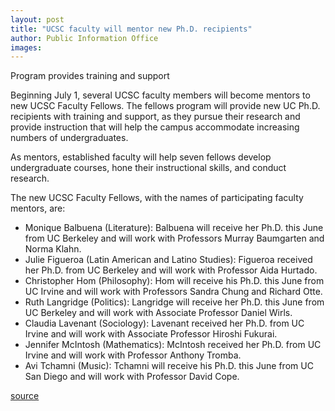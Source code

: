 ```yaml
---
layout: post
title: "UCSC faculty will mentor new Ph.D. recipients"
author: Public Information Office
images:
---
```


Program provides training and support

Beginning July 1, several UCSC faculty members will become mentors to new UCSC Faculty Fellows. The fellows program will provide new UC Ph.D. recipients with training and support, as they pursue their research and provide instruction that will help the campus accommodate increasing numbers of undergraduates.   

As mentors, established faculty will help seven fellows develop undergraduate courses, hone their instructional skills, and conduct research.   

The new UCSC Faculty Fellows, with the names of participating faculty mentors, are:  

* Monique Balbuena (Literature): Balbuena will receive her Ph.D. this June from UC Berkeley and will work with Professors Murray Baumgarten and Norma Klahn.  
* Julie Figueroa (Latin American and Latino Studies): Figueroa received her Ph.D. from UC Berkeley and will work with Professor Aida Hurtado.  
* Christopher Hom (Philosophy): Hom will receive his Ph.D. this June from UC Irvine and will work with Professors Sandra Chung and Richard Otte.  
* Ruth Langridge (Politics): Langridge will receive her Ph.D. this June from UC Berkeley and will work with Associate Professor Daniel Wirls.  
* Claudia Lavenant (Sociology): Lavenant received her Ph.D. from UC Irvine and will work with Associate Professor Hiroshi Fukurai.  
* Jennifer McIntosh (Mathematics): McIntosh received her Ph.D. from UC Irvine and will work with Professor Anthony Tromba.  
* Avi Tchamni (Music): Tchamni will receive his Ph.D. this June from UC San Diego and will work with Professor David Cope.  
  

[source](http://www1.ucsc.edu/currents/02-03/05-12/fellows.html "Permalink to fellows")
